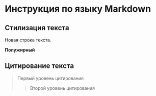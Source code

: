 # Инструкция по языку Markdown

## Стилизация текста

Новая строка текста.

**Полужирный**

## Цитирование текста
> Первый уровень цитирования
>> Второй уровень цитирования



